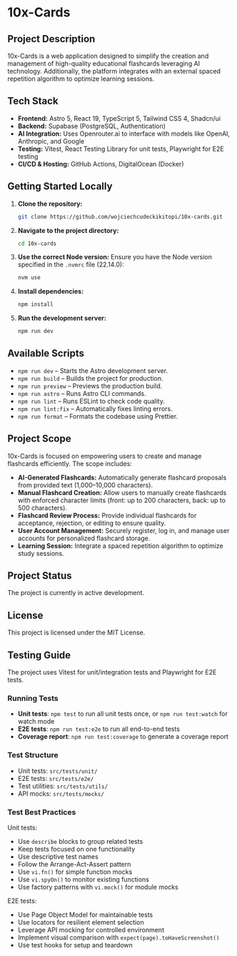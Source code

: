 # 10x-Cards

## Project Description

10x-Cards is a web application designed to simplify the creation and management of high-quality educational flashcards leveraging AI technology. Additionally, the platform integrates with an external spaced repetition algorithm to optimize learning sessions.

## Tech Stack

- **Frontend:** Astro 5, React 19, TypeScript 5, Tailwind CSS 4, Shadcn/ui
- **Backend:** Supabase (PostgreSQL, Authentication)
- **AI Integration:** Uses Openrouter.ai to interface with models like OpenAI, Anthropic, and Google
- **Testing:** Vitest, React Testing Library for unit tests, Playwright for E2E testing
- **CI/CD & Hosting:** GitHub Actions, DigitalOcean (Docker)

## Getting Started Locally

1. **Clone the repository:**
   ```bash
   git clone https://github.com/wojciechcudeckikitopi/10x-cards.git
   ```
2. **Navigate to the project directory:**
   ```bash
   cd 10x-cards
   ```
3. **Use the correct Node version:**
   Ensure you have the Node version specified in the `.nvmrc` file (22.14.0):
   ```bash
   nvm use
   ```
4. **Install dependencies:**
   ```bash
   npm install
   ```
5. **Run the development server:**
   ```bash
   npm run dev
   ```

## Available Scripts

- `npm run dev` – Starts the Astro development server.
- `npm run build` – Builds the project for production.
- `npm run preview` – Previews the production build.
- `npm run astro` – Runs Astro CLI commands.
- `npm run lint` – Runs ESLint to check code quality.
- `npm run lint:fix` – Automatically fixes linting errors.
- `npm run format` – Formats the codebase using Prettier.

## Project Scope

10x-Cards is focused on empowering users to create and manage flashcards efficiently. The scope includes:

- **AI-Generated Flashcards:** Automatically generate flashcard proposals from provided text (1,000–10,000 characters).
- **Manual Flashcard Creation:** Allow users to manually create flashcards with enforced character limits (front: up to 200 characters, back: up to 500 characters).
- **Flashcard Review Process:** Provide individual flashcards for acceptance, rejection, or editing to ensure quality.
- **User Account Management:** Securely register, log in, and manage user accounts for personalized flashcard storage.
- **Learning Session:** Integrate a spaced repetition algorithm to optimize study sessions.

## Project Status

The project is currently in active development.

## License

This project is licensed under the MIT License.

## Testing Guide

The project uses Vitest for unit/integration tests and Playwright for E2E tests.

### Running Tests

- **Unit tests**: `npm test` to run all unit tests once, or `npm run test:watch` for watch mode
- **E2E tests**: `npm run test:e2e` to run all end-to-end tests
- **Coverage report**: `npm run test:coverage` to generate a coverage report

### Test Structure

- Unit tests: `src/tests/unit/`
- E2E tests: `src/tests/e2e/`
- Test utilities: `src/tests/utils/`
- API mocks: `src/tests/mocks/`

### Test Best Practices

Unit tests:

- Use `describe` blocks to group related tests
- Keep tests focused on one functionality
- Use descriptive test names
- Follow the Arrange-Act-Assert pattern
- Use `vi.fn()` for simple function mocks
- Use `vi.spyOn()` to monitor existing functions
- Use factory patterns with `vi.mock()` for module mocks

E2E tests:

- Use Page Object Model for maintainable tests
- Use locators for resilient element selection
- Leverage API mocking for controlled environment
- Implement visual comparison with `expect(page).toHaveScreenshot()`
- Use test hooks for setup and teardown
